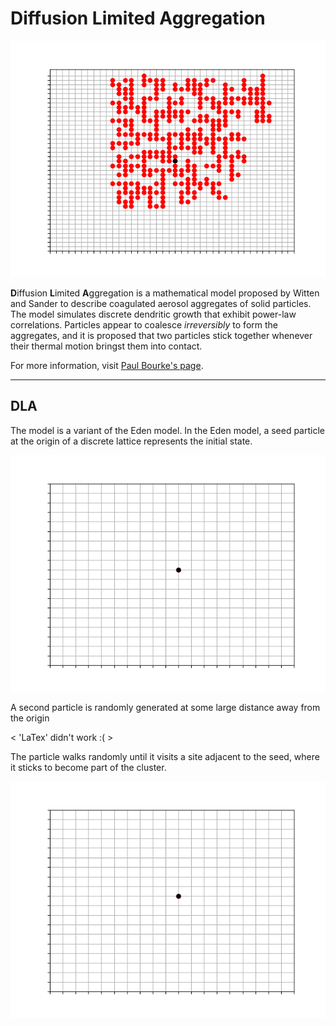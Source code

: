 
<!-- <script src="https://polyfill.io/v3/polyfill.min.js?features=es6">
</script>
<script id="MathJax-script" async src="https://cdn.jsdelivr.net/npm/mathjax@3/es5/tex-mml-chtml.js">
</script> -->

# Diffusion Limited Aggregation

![Image](./DLA-Images/DLA_middle_seed.png "DLA")

**D**iffusion **L**imited **A**ggregation is a mathematical model proposed by Witten and Sander to describe coagulated aerosol aggregates of solid particles. The model simulates discrete dendritic growth that exhibit power-law correlations. Particles appear to coalesce *irreversibly* to form the aggregates, and it is proposed that two particles stick together whenever their thermal motion bringst them into contact.

For more information, visit [Paul Bourke's page](http://paulbourke.net/fractals/dla/).  

-------
## DLA

The model is a variant of the Eden model. In the Eden model, a seed particle at the origin of a discrete lattice represents the initial state.

![Image](./DLA-Images/eden_seed.png)

A second particle is randomly generated at some large distance away from the origin 

< 'LaTex' didn't work :( >

<!-- <div class="eq1" align="center">

\(  X_0 = (X, Y) \in [\frac{-\text{Axis Length}}{2}, \frac{\text{Axis Length}}{2}] \subset \N \\ \scriptsize{ \; where \;} X,Y \scriptsize{\; are\: Random\: Variables}  \)

</div> -->

The particle walks randomly until it visits a site adjacent to the seed, where it sticks to become part of the cluster.

![Alt Text](./DLA-Images/AlgoGif/DLA_n1.gif)

